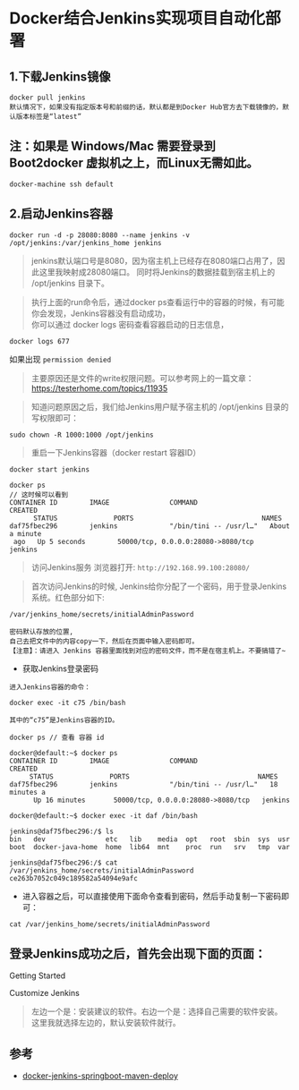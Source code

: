 # Docker结合Jenkins实现项目自动化部署

## 1.下载Jenkins镜像

```
docker pull jenkins
默认情况下，如果没有指定版本号和前缀的话，默认都是到Docker Hub官方去下载镜像的，默认版本标签是“latest”
```

## 注：如果是 Windows/Mac 需要登录到 Boot2docker 虚拟机之上，而Linux无需如此。
```
docker-machine ssh default
```


## 2.启动Jenkins容器
```
docker run -d -p 28080:8080 --name jenkins -v /opt/jenkins:/var/jenkins_home jenkins

```


>jenkins默认端口号是8080，因为宿主机上已经存在8080端口占用了，因此这里我映射成28080端口。
同时将Jenkins的数据挂载到宿主机上的 /opt/jenkins 目录下。

>执行上面的run命令后，通过docker ps查看运行中的容器的时候，有可能你会发现，Jenkins容器没有启动成功，  
你可以通过 docker logs 密码查看容器启动的日志信息，
```
docker logs 677
```
如果出现 `permission denied`

>主要原因还是文件的write权限问题。可以参考网上的一篇文章：
https://testerhome.com/topics/11935

>知道问题原因之后，我们给Jenkins用户赋予宿主机的 /opt/jenkins 目录的写权限即可：
```
sudo chown -R 1000:1000 /opt/jenkins
```

>重启一下Jenkins容器（docker restart 容器ID）
```
docker start jenkins

docker ps
// 这时候可以看到
CONTAINER ID        IMAGE               COMMAND                  CREATED
      STATUS              PORTS                                NAMES
daf75fbec296        jenkins             "/bin/tini -- /usr/l…"   About a minute
 ago   Up 5 seconds        50000/tcp, 0.0.0.0:28080->8080/tcp   jenkins

```
>访问Jenkins服务 浏览器打开: `http://192.168.99.100:28080/`

>首次访问Jenkins的时候, Jenkins给你分配了一个密码，用于登录Jenkins系统。红色部分如下:
```
/var/jenkins_home/secrets/initialAdminPassword

密码默认存放的位置,
自己去把文件中的内容copy一下，然后在页面中输入密码即可。
【注意】：请进入 Jenkins 容器里面找到对应的密码文件，而不是在宿主机上。不要搞错了~
```

- 获取Jenkins登录密码

```
进入Jenkins容器的命令：

docker exec -it c75 /bin/bash

其中的“c75”是Jenkins容器的ID。

docker ps // 查看 容器 id

docker@default:~$ docker ps
CONTAINER ID        IMAGE               COMMAND                  CREATED
     STATUS              PORTS                                NAMES
daf75fbec296        jenkins             "/bin/tini -- /usr/l…"   18 minutes a
      Up 16 minutes       50000/tcp, 0.0.0.0:28080->8080/tcp   jenkins

docker@default:~$ docker exec -it daf /bin/bash

jenkins@daf75fbec296:/$ ls
bin   dev               etc   lib    media  opt   root  sbin  sys  usr
boot  docker-java-home  home  lib64  mnt    proc  run   srv   tmp  var

jenkins@daf75fbec296:/$ cat /var/jenkins_home/secrets/initialAdminPassword
ce263b7052c049c189582a54094e9afc

```

- 进入容器之后，可以直接使用下面命令查看到密码，然后手动复制一下密码即可：
```
cat /var/jenkins_home/secrets/initialAdminPassword
```


## 登录Jenkins成功之后，首先会出现下面的页面：

Getting Started

Customize Jenkins

>左边一个是：安装建议的软件。右边一个是：选择自己需要的软件安装。  
这里我就选择左边的，默认安装软件就行。



## 参考
- [docker-jenkins-springboot-maven-deploy](https://www.yuque.com/zhoubang/docker/docker-jenkins-springboot-maven-deploy)

